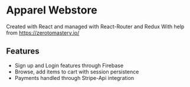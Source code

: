 # Apparel Webstore

Created with React and managed with React-Router and Redux
With help from https://zerotomastery.io/
## Features
  * Sign up and Login features through Firebase
  * Browse, add items to cart with session persistence
  * Payments handled through Stripe-Api integration

